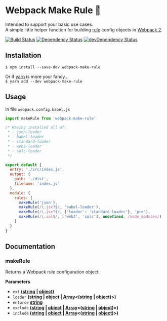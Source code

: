 # Webpack Make Rule 👑

Intended to support your basic use cases.  
A simple little helper function for building [rule](https://webpack.js.org/configuration/module/#rule) config objects in [Webpack 2](https://webpack.js.org/).  

[![Build Status](https://travis-ci.org/rongierlach/webpack-make-rule.svg?branch=master)](https://travis-ci.org/rongierlach/webpack-make-rule) [![Dependency Status](https://david-dm.org/rongierlach/webpack-make-rule.svg)](https://david-dm.org/rongierlach/webpack-make-rule) [![devDependency Status](https://david-dm.org/rongierlach/webpack-make-rule/dev-status.svg)](https://david-dm.org/rongierlach/webpack-make-rule#info=devDependencies)

## Installation

`$ npm install --save-dev webpack-make-rule`  

Or if [yarn](https://yarnpkg.com/) is more your fancy...  
`$ yarn add --dev webpack-make-rule`

## Usage

In file `webpack.config.babel.js`

```javascript
import makeRule from 'webpack-make-rule'

/* Having installed all of:
 * - json-loader
 * - babel-loader
 * - standard-loader
 * - web3-loader
 * - solc-loader
 */

export default {
  entry: './src/index.js',
  output: {
    path: './dist',
    filename: 'index.js'
  },
  module: {
    rules: [
      makeRule('json'),
      makeRule(/\.jsx?$/, 'babel-loader'),
      makeRule(/\.jsx?$/, {'loader': 'standard-loader'}, 'pre'),
      makeRule(/\.sol$/, ['web3', 'solc'], undefined, /node_modules/)
    ]
  }
}
```

## Documentation

<!-- Generated by documentation.js. Update this documentation by updating the source code. -->

### makeRule

Returns a Webpack rule configuration object

**Parameters**

-   `ext` **([string](https://developer.mozilla.org/en-US/docs/Web/JavaScript/Reference/Global_Objects/String) \| [object](https://developer.mozilla.org/en-US/docs/Web/JavaScript/Reference/Global_Objects/Object))**
-   `loader` **([string](https://developer.mozilla.org/en-US/docs/Web/JavaScript/Reference/Global_Objects/String) \| [object](https://developer.mozilla.org/en-US/docs/Web/JavaScript/Reference/Global_Objects/Object) \| [Array](https://developer.mozilla.org/en-US/docs/Web/JavaScript/Reference/Global_Objects/Array)&lt;([string](https://developer.mozilla.org/en-US/docs/Web/JavaScript/Reference/Global_Objects/String) \| [object](https://developer.mozilla.org/en-US/docs/Web/JavaScript/Reference/Global_Objects/Object))>)**
-   `enforce` **[string](https://developer.mozilla.org/en-US/docs/Web/JavaScript/Reference/Global_Objects/String)**
-   `exclude` **([string](https://developer.mozilla.org/en-US/docs/Web/JavaScript/Reference/Global_Objects/String) \| [object](https://developer.mozilla.org/en-US/docs/Web/JavaScript/Reference/Global_Objects/Object) \| [Array](https://developer.mozilla.org/en-US/docs/Web/JavaScript/Reference/Global_Objects/Array)&lt;([string](https://developer.mozilla.org/en-US/docs/Web/JavaScript/Reference/Global_Objects/String) \| [object](https://developer.mozilla.org/en-US/docs/Web/JavaScript/Reference/Global_Objects/Object))>)**
-   `include` **([string](https://developer.mozilla.org/en-US/docs/Web/JavaScript/Reference/Global_Objects/String) \| [object](https://developer.mozilla.org/en-US/docs/Web/JavaScript/Reference/Global_Objects/Object) \| [Array](https://developer.mozilla.org/en-US/docs/Web/JavaScript/Reference/Global_Objects/Array)&lt;([string](https://developer.mozilla.org/en-US/docs/Web/JavaScript/Reference/Global_Objects/String) \| [object](https://developer.mozilla.org/en-US/docs/Web/JavaScript/Reference/Global_Objects/Object))>)**
